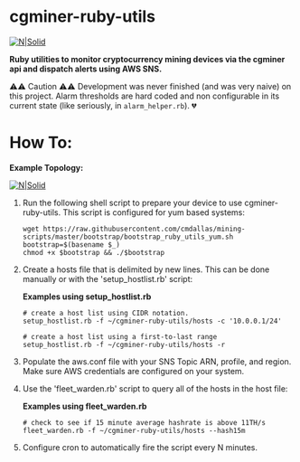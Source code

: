 # cgminer-ruby-utils

[![N|Solid](https://tinyurl.com/yabgovoj)](https://en.bitcoin.it/wiki/Main_Page)

**Ruby utilities to monitor cryptocurrency mining devices via the cgminer api and dispatch alerts using AWS SNS.**

⚠️⚠️ Caution ⚠️⚠️ Development was never finished (and was very naive) on this project. Alarm thresholds are hard coded and non configurable in its current state (like seriously, in `alarm_helper.rb`). 💔

# How To:

**Example Topology:**

[![N|Solid](https://s3-us-west-2.amazonaws.com/cgminer-ruby-utils/example_topology.png)]()

1.  Run the following shell script to prepare your device to use cgminer-ruby-utils. This script is configured for yum based systems:
    ```
    wget https://raw.githubusercontent.com/cmdallas/mining-scripts/master/bootstrap/bootstrap_ruby_utils_yum.sh
    bootstrap=$(basename $_)
    chmod +x $bootstrap && ./$bootstrap
    ```
2.  Create a hosts file that is delimited by new lines. This can be done manually or with the 'setup_hostlist.rb' script:

    **Examples using setup_hostlist.rb**

    ```
    # create a host list using CIDR notation.
    setup_hostlist.rb -f ~/cgminer-ruby-utils/hosts -c '10.0.0.1/24'

    # create a host list using a first-to-last range
    setup_hostlist.rb -f ~/cgminer-ruby-utils/hosts -r
    ```

3.  Populate the aws.conf file with your SNS Topic ARN, profile, and region. Make sure AWS credentials are configured on your system.

4.  Use the 'fleet_warden.rb' script to query all of the hosts in the host file:

    **Examples using fleet_warden.rb**

    ```
    # check to see if 15 minute average hashrate is above 11TH/s
    fleet_warden.rb -f ~/cgminer-ruby-utils/hosts --hash15m
    ```

5.  Configure cron to automatically fire the script every N minutes.
